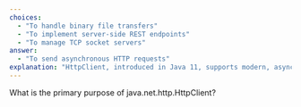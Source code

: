 ```yaml
---
choices:
  - "To handle binary file transfers"
  - "To implement server-side REST endpoints"
  - "To manage TCP socket servers"
answer:
  - "To send asynchronous HTTP requests"
explanation: "HttpClient, introduced in Java 11, supports modern, asynchronous HTTP communication."
---
```


What is the primary purpose of java.net.http.HttpClient?
